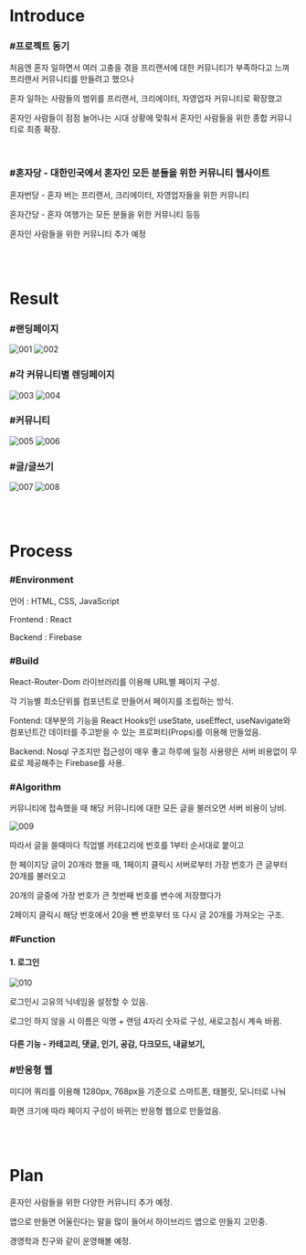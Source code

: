 <html>
<head></head>
<body>
<h1>Introduce</h1>

<h3>#프로젝트 동기</h3>
<p>
처음엔 혼자 일하면서 여러 고충을 겪을 프리랜서에 대한 커뮤니티가 부족하다고 느껴 프리랜서 커뮤니티를 만들려고 했으나

혼자 일하는 사람들의 범위를 프리랜서, 크리에이터, 자영업자 커뮤니티로 확장했고 

혼자인 사람들이 점점 늘어나는 시대 상황에 맞춰서 혼자인 사람들을 위한 종합 커뮤니티로 최종 확장.
</p>

<br/>

<h3>#혼자당 - 대한민국에서 혼자인 모든 분들을 위한 커뮤니티 웹사이트</h3> 

<p>
혼자번당 - 혼자 버는 프리랜서, 크리에이터, 자영업자들을 위한 커뮤니티

혼자간당 - 혼자 여행가는 모든 분들을 위한 커뮤니티 등등

혼자인 사람들을 위한 커뮤니티 추가 예정
</p>

<br/>
<br/>

<h1>Result</h1>

<h3>#랜딩페이지</h3>

![001](https://user-images.githubusercontent.com/52643354/188816432-db4384a7-3100-43b6-a204-12463b9ad646.png)
![002](https://user-images.githubusercontent.com/52643354/188816436-0d87ce47-badf-4192-9f10-4fe4a12efa03.png)


<h3>#각 커뮤니티별 렌딩페이지</h3>

![003](https://user-images.githubusercontent.com/52643354/188816440-84ac247a-2686-4c82-b503-457d06cac7b1.png)
![004](https://user-images.githubusercontent.com/52643354/188816444-f5258eab-2870-4e40-a1d8-d190e9e2e1d7.png)

<h3>#커뮤니티 </h3>

![005](https://user-images.githubusercontent.com/52643354/188816448-5da66998-9ab2-4947-9110-2135456b87b2.png)
![006](https://user-images.githubusercontent.com/52643354/188816452-928bd3b1-a0b4-49dc-a33b-cf31130a3d6a.png)

<h3>#글/글쓰기 </h3>

![007](https://user-images.githubusercontent.com/52643354/188816456-54a57502-ce7f-4888-889a-e1d74441f164.png)
![008](https://user-images.githubusercontent.com/52643354/188816457-855e2821-1860-41ed-8520-6f8c9d70510e.png)


<br/>
<br/>

<h1>Process</h1>

<h3>#Environment</h3>
<p>
언어 : HTML, CSS, JavaScript 

Frontend : React

Backend : Firebase
</p>

<h3>#Build</h3>
<p>
React-Router-Dom 라이브러리를 이용해 URL별 페이지 구성.

각 기능별 최소단위를 컴포넌트로 만들어서 페이지를 조립하는 방식.

Fontend: 대부분의 기능을 React Hooks인 useState, useEffect, useNavigate와 컴포넌트간 데이터를 주고받을 수 있는 프로퍼티(Props)를 이용해 만들었음.

Backend: Nosql 구조지만 접근성이 매우 좋고 하루에 일정 사용량은 서버 비용없이 무료로 제공해주는 Firebase를 사용.
</p>

<h3>#Algorithm</h3>
<p>
커뮤니티에 접속했을 때 해당 커뮤니티에 대한 모든 글을 불러오면 서버 비용이 낭비.

![009](https://user-images.githubusercontent.com/52643354/188819626-e6733278-4a26-4476-b3b4-94399db14acf.png)

따라서 글을 쓸때마다 직업별 카테고리에 번호를 1부터 순서대로 붙이고 

한 페이지당 글이 20개라 했을 때, 1페이지 클릭시 서버로부터 가장 번호가 큰 글부터 20개를 불러오고

20개의 글중에 가장 번호가 큰 첫번째 번호를 변수에 저장했다가 

2페이지 클릭시 해당 번호에서 20을 뺀 번호부터 또 다시 글 20개를 가져오는 구조.

</p>

<h3>#Function</h3>
<p>
<h4>1. 로그인</h4>

![010](https://user-images.githubusercontent.com/52643354/188819631-85dccd3a-77e9-46a3-be7f-08dd4a6d0a4d.png)

로그인시 고유의 닉네임을 설정할 수 있음. 

로그인 하지 않을 시 이름은 익명 + 랜덤 4자리 숫자로 구성, 새로고침시 계속 바뀜.

<h4>다른 기능 - 카테고리, 댓글, 인기, 공감, 다크모드, 내글보기,</h4>

<h3>#반응형 웹</h3>
<p>
미디어 쿼리를 이용해 1280px, 768px을 기준으로 스마트폰, 태블릿, 모니터로 나눠

화면 크기에 따라 페이지 구성이 바뀌는 반응형 웹으로 만들었음.
</p>

<br/>
<br/>

<h1>Plan</h1>

<p>
혼자인 사람들을 위한 다양한 커뮤니티 추가 예정.

앱으로 만들면 어울린다는 말을 많이 들어서 하이브리드 앱으로 만들지 고민중.

경영학과 친구와 같이 운영해볼 예정.
</p>

</body>
</html>



